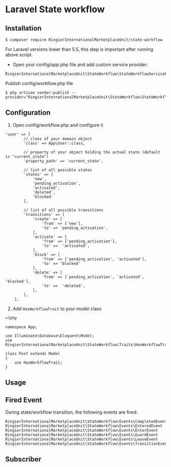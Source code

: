 # Laravel State workflow

## Installation
```
$ composer require RingierInternationalMarketplaceUnit/state-workflow 
```

For Laravel versions lower than 5.5, this step is important after running above script.
-   Open your config/app.php file and add custom service provider:
```
RingierInternationalMarketplaceUnit\StateWorkflow\StateWorkflowServiceProvider::class
```
Publish config/workflow.php file
```
$ php artisan vendor:publish --provider="RingierInternationalMarketplaceUnit\StateWorkflow\StateWorkflowServiceProvider"
```

## Configuration
1. Open config/workflow.php and configure it
```
'user' => [
        // class of your domain object
        'class' => App\User::class,

        // property of your object holding the actual state (default is "current_state")
        'property_path' => 'current_state',

        // list of all possible states
        'states' => [
            'new',
            'pending_activation',
            'activated',
            'deleted',
            'blocked'
        ],

        // list of all possible transitions
        'transitions' => [
            'create' => [
                'from' => ['new'],
                'to' => 'pending_activation',
            ],
            'activate' => [
                'from' => ['pending_activation'],
                'to' =>  'activated',
            ],
            'block' => [
                'from' => ['pending_activation', 'activated'],
                'to' => 'blocked'
            ],
            'delete' => [
                'from' => ['pending_activation', 'activated', 'blocked'],
                'to' =>  'deleted',
            ],
        ],
    ],
```
2. Add `HasWorkflowTrait` to your model class
```
<?php

namespace App;

use Illuminate\Database\Eloquent\Model;
use RingierInternationalMarketplaceUnit\StateWorkflow\Traits\HasWorkflowTrait;

class Post extends Model
{
    use HasWorkflowTrait;
}
```

## Usage

## Fired Event
During state/workflow transition, the following events are fired:
```
RingierInternationalMarketplaceUnit\StateWorkflow\Events\CompletedEvent
RingierInternationalMarketplaceUnit\StateWorkflow\Events\EnteredEvent
RingierInternationalMarketplaceUnit\StateWorkflow\Events\EnterEvent
RingierInternationalMarketplaceUnit\StateWorkflow\Events\GuardEvent
RingierInternationalMarketplaceUnit\StateWorkflow\Events\LeaveEvent
RingierInternationalMarketplaceUnit\StateWorkflow\Events\TransitionEvent
```

## Subscriber
